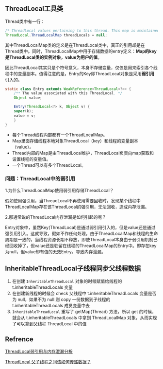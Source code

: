 ## ThreadLocal工具类

Thread类中有一行：

```java
/* ThreadLocal values pertaining to this thread. This map is maintained by the ThreadLocal class. */
ThreadLocal.ThreadLocalMap threadLocals = null;
```

其中ThreadLocalMap类的定义是在ThreadLocal类中，真正的引用却是在Thread类中。同时，ThreadLocalMap中用于存储数据的entry定义：**Map的key是ThreadLocal类的实例对象，value为用户的值**。

因此ThreadLocal其实只是个符号意义，本身不存储变量，仅仅是用来索引各个线程中的变量副本。值得注意的是，Entry的Key即ThreadLocal对象是采用**弱引用**引入的。

```java
static class Entry extends WeakReference<ThreadLocal<?>> {
    /** The value associated with this ThreadLocal. */
    Object value;

    Entry(ThreadLocal<?> k, Object v) {
    super(k);
    value = v;
    }
}
```



- 每个Thread线程内部都有一个ThreadLocalMap。
- Map里面存储线程本地对象ThreadLocal（key）和线程的变量副本（value）。
- Thread内部的Map是由ThreadLocal维护，ThreadLocal负责向map获取和设置线程的变量值。
- 一个Thread可以有多个ThreadLocal。

### 问题：ThreadLocal中的弱引用

1.为什么ThreadLocalMap使用弱引用存储ThreadLocal？

假如使用强引用，当ThreadLocal不再使用需要回收时，发现某个线程中ThreadLocalMap存在该ThreadLocal的强引用，无法回收，造成内存泄漏。

2.那通常说的ThreadLocal内存泄漏是如何引起的呢？

Entry对象中，虽然Key(ThreadLocal)是通过弱引用引入的，但是value还是通过强引用引入。这就导致，假如不作任何处理，由于ThreadLocalMap和线程的生命周期是一致的，当线程资源长期不释放，即使ThreadLocal本身由于弱引用机制已经回收掉了，但value还是驻留在线程的ThreadLocalMap的Entry中。即存在key为null，但value却有值的无效Entry。导致内存泄漏。

## InheritableThreadLocal子线程同步父线程数据

1. 在创建 `InheritableThreadLocal` 对象的时候赋值给线程的 t.inheritableThreadLocals 变量
2. 在创建新线程的时候会 check 父线程中 t.inheritableThreadLocals 变量是否为 null，如果不为 null 则 copy 一份数据到子线程的 t.inheritableThreadLocals 成员变量中去
3. `InheritableThreadLocal` 重写了 getMap(Thread) 方法，所以 get 的时候，就会从 t.inheritableThreadLocals 中拿到 ThreadLocalMap 对象，从而实现了可以拿到父线程 ThreadLocal 中的值

## Refrence

[ThreadLocal弱引用与内存泄漏分析](https://zhuanlan.zhihu.com/p/91579723)

[ThreadLocal 父子线程之间该如何传递数据？](https://cloud.tencent.com/developer/article/2209970?areaSource=&traceId=)